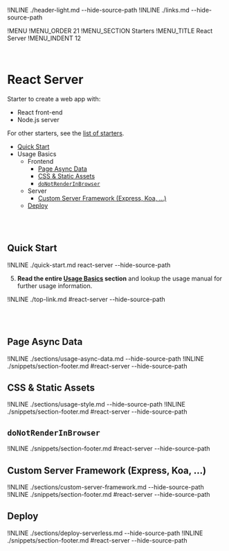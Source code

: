 !INLINE ./header-light.md --hide-source-path
!INLINE ./links.md --hide-source-path
<br/>

!MENU
!MENU_ORDER 21
!MENU_SECTION Starters
!MENU_TITLE React Server
!MENU_INDENT 12

<br/>

# React Server

Starter to create a web app with:
 - React front-end
 - Node.js server

For other starters, see the [list of starters](/../../#getting-started).

- [Quick Start](#quick-start)
- Usage Basics
  - Frontend
    - [Page Async Data](#page-async-data)<br>
    - [CSS & Static Assets](#css--static-assets)<br>
    - [`doNotRenderInBrowser`]()
  - Server
    - [Custom Server Framework (Express, Koa, ...)](#custom-server-framework-express-koa-)
  - [Deploy]()

<br/>
<br/>

## Quick Start

!INLINE ./quick-start.md react-server --hide-source-path

5. **Read the entire [Usage Basics](#react-server) section** and lookup the usage manual for further usage information.

!INLINE ./top-link.md #react-server --hide-source-path

<br/>
<br/>




## Page Async Data

!INLINE ./sections/usage-async-data.md --hide-source-path
!INLINE ./snippets/section-footer.md #react-server --hide-source-path





## CSS & Static Assets

!INLINE ./sections/usage-style.md --hide-source-path
!INLINE ./snippets/section-footer.md #react-server --hide-source-path




## `doNotRenderInBrowser`

!INLINE ./snippets/section-footer.md #react-server --hide-source-path




## Custom Server Framework (Express, Koa, ...)

!INLINE ./sections/custom-server-framework.md --hide-source-path
!INLINE ./snippets/section-footer.md #react-server --hide-source-path




## Deploy

!INLINE ./sections/deploy-serverless.md --hide-source-path
!INLINE ./snippets/section-footer.md #react-server --hide-source-path





